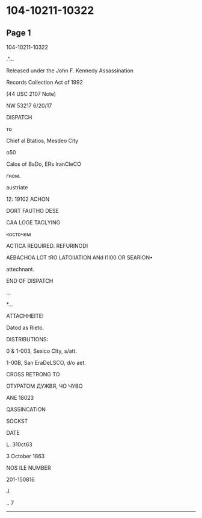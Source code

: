 # 104-10211-10322

## Page 1

104-10211-10322

."...

Released under the John F. Kennedy Assassination

Records Collection Act of 1992

(44 USC 2107 Note)

NW 53217 6/20/17

DISPATCH

то

Chief al Btatios, Mesdeo City

о50

Calos of BaDo, ERs IranCleCO

гном.

austriate

12: 19102 ACHON

DORT FAUTHO DESE

CAA LOGE TACLYING

косточем

ACTICA REQUIRED. REFURINODI

AEBACHOA LOT tRO LATOIIATION ANd I1I00 OR SEARION•

attechnant.

END OF DISPATCH

...

*...

ATTACHHEITE!

Datod as Rieto.

DISTRIBUTIONS:

0 & 1-003, Sexico CIty, s/att.

1-00B, San EraDeLSCO, d/o aet.

CROSS RETRONG TO

ОТУРАТОМ ДУЖВЯ, ЧО ЧУВО

ANE 18023

QASSINCATION

SOCKST

DATE

L. 310ct63

3 October 1863

NOS ILE NUMBER

201-150816

J.

.. 7

---

